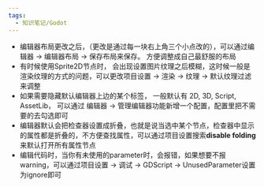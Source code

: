 ```yaml
---
tags:
  - 知识笔记/Godot
---
```

- 编辑器布局更改之后，（更改是通过每一块右上角三个小点改的），可以通过编辑器 -> 编辑器布局 -> 保存布局来保存。 方便调整成自己最舒服的布局
- 有时候使用Sprite2D节点时， 会出现设置图片纹理之后模糊，这时候一般是渲染纹理的方式的问题，可以更改项目设置 -> 渲染 -> 纹理 -> 默认纹理过滤来调整
- 如果需要隐藏默认编辑器上边的某个标签， 一般默认有 2D, 3D, Script, AssetLib， 可以通过 编辑器 -> 管理编辑器功能新增一个配置，配置里把不需要的去勾选即可
- 编辑器默认会把检查器设置成折叠，也就是说当选中某个节点，检查器中显示的属性都是折叠的，不方便查找属性，可以通过项目设置搜索**disable folding**来默认打开所有属性节点
- 编辑代码时，当你有未使用的parameter时，会报错，如果想要不报warning，可以通过项目设置 -> 调试 -> GDScript -> UnusedParameter设置为ignore即可
